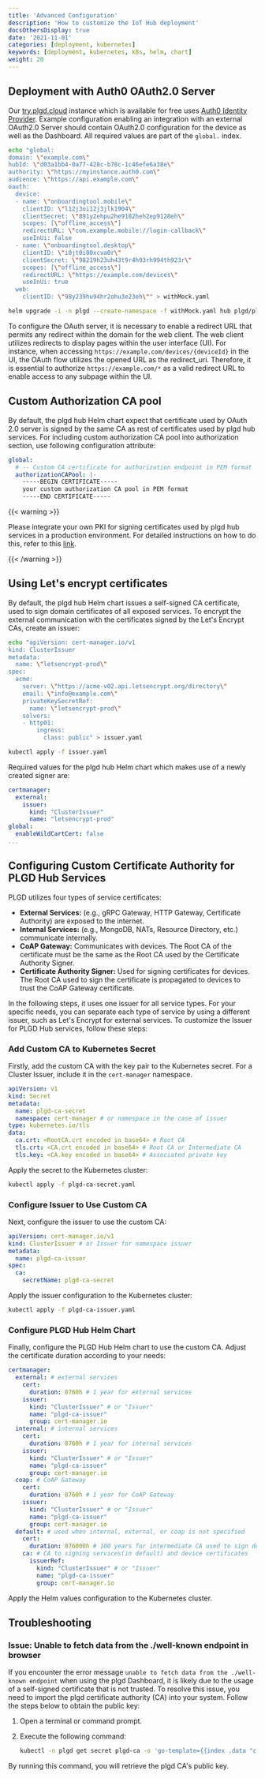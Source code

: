 ```yaml
---
title: 'Advanced Configuration'
description: 'How to customize the IoT Hub deployment'
docsOthersDisplay: true
date: '2021-11-01'
categories: [deployment, kubernetes]
keywords: [deployment, kubernetes, k8s, helm, chart]
weight: 20
---
```


## Deployment with Auth0 OAuth2.0 Server

Our [try.plgd.cloud](https://try.plgd.cloud) instance which is available for free uses [Auth0 Identity Provider](https://auth0.com). Example configuration enabling an integration with an external OAuth2.0 Server should contain OAuth2.0 configuration for the device as well as the Dashboard. All required values are part of the `global.` index.

```sh
echo "global:
domain: \"example.com\"
hubId: \"d03a1bb4-0a77-428c-b78c-1c46efe6a38e\"
authority: \"https://myinstance.auth0.com\"
audience: \"https://api.example.com\"
oauth:
  device:
  - name: \"onboardingtool.mobile\"
    clientID: \"l12j3oi12j3jlk1904\"
    clientSecret: \"891y2ehpu2he9182heh2ep9128eh\"
    scopes: [\"offline_access\"]
    redirectURL: \"com.example.mobile://login-callback\"
    useInUi: false
  - name: \"onboardingtool.desktop\"
    clientID: \"i0jt0i00xcva0r\"
    clientSecret: \"98219h23uh43t9r4h93rh994th923r\"
    scopes: [\"offline_access\"]
    redirectURL: \"https://example.com/devices\"
    useInUi: true
  web:
    clientID: \"98y239hu94hr2ohu3e23eh\"" > withMock.yaml

helm upgrade -i -n plgd --create-namespace -f withMock.yaml hub plgd/plgd-hub
```

To configure the OAuth server, it is necessary to enable a redirect URL that permits any redirect within the domain for the web client. The web client utilizes redirects to display pages within the user interface (UI). For instance, when accessing `https://example.com/devices/{deviceId}` in the UI, the OAuth flow utilizes the opened URL as the redirect_uri. Therefore, it is essential to authorize `https://example.com/*` as a valid redirect URL to enable access to any subpage within the UI.

## Custom Authorization CA pool

By default, the plgd hub Helm chart expect that certificate used by OAuth 2.0 server is signed by the same CA as rest of certificates
used by plgd hub services. For including custom authorization CA pool into authorization section, use following configuration attribute:

```yaml
global:
  # -- Custom CA certificate for authorization endpoint in PEM format
  authorizationCAPool: |-
    -----BEGIN CERTIFICATE-----
    your custom authorization CA pool in PEM format
    -----END CERTIFICATE-----
```

{{< warning >}}

Please integrate your own PKI for signing certificates used by plgd hub services in a production environment. For detailed instructions on how to do this, refer to this [link](https://cert-manager.io/docs/configuration/ca/).

{{< /warning >}}

## Using Let's encrypt certificates

By default, the plgd hub Helm chart issues a self-signed CA certificate, used to sign domain certificates of all exposed services. To encrypt the external communication with the certificates signed by the Let's Encrypt CAs, create an issuer:

```sh
echo "apiVersion: cert-manager.io/v1
kind: ClusterIssuer
metadata:
  name: \"letsencrypt-prod\"
spec:
  acme:
    server: \"https://acme-v02.api.letsencrypt.org/directory\"
    email: \"info@example.com\"
    privateKeySecretRef:
      name: \"letsencrypt-prod\"
    solvers:
    - http01:
        ingress:
          class: public" > issuer.yaml

kubectl apply -f issuer.yaml
```

Required values for the plgd hub Helm chart which makes use of a newly created signer are:

```yaml
certmanager:
  external:
    issuer:
      kind: "ClusterIssuer"
      name: "letsencrypt-prod"
global:
  enableWildCartCert: false
...
```

## Configuring Custom Certificate Authority for PLGD Hub Services

PLGD utilizes four types of service certificates:

- **External Services:** (e.g., gRPC Gateway, HTTP Gateway, Certificate Authority) are exposed to the internet.
- **Internal Services:** (e.g., MongoDB, NATs, Resource Directory, etc.) communicate internally.
- **CoAP Gateway:** Communicates with devices. The Root CA of the certificate must be the same as the Root CA used by the Certificate Authority Signer.
- **Certificate Authority Signer:** Used for signing certificates for devices. The Root CA used to sign the certificate is propagated to devices to trust the CoAP Gateway certificate.

In the following steps, it uses one issuer for all service types. For your specific needs, you can separate each type of service by using a different issuer, such as Let's Encrypt for external services. To customize the Issuer for PLGD Hub services, follow these steps:

### Add Custom CA to Kubernetes Secret

Firstly, add the custom CA with the key pair to the Kubernetes secret. For a Cluster Issuer, include it in the `cert-manager` namespace.

```yaml
apiVersion: v1
kind: Secret
metadata:
  name: plgd-ca-secret
  namespace: cert-manager # or namespace in the case of issuer
type: kubernetes.io/tls
data:
  ca.crt: <RootCA.crt encoded in base64> # Root CA
  tls.crt: <CA.crt encoded in base64> # Root CA or Intermediate CA
  tls.key: <CA.key encoded in base64> # Associated private key
```

Apply the secret to the Kubernetes cluster:

```sh
kubectl apply -f plgd-ca-secret.yaml
```

### Configure Issuer to Use Custom CA

Next, configure the issuer to use the custom CA:

```yaml
apiVersion: cert-manager.io/v1
kind: ClusterIssuer # or Issuer for namespace issuer
metadata:
  name: plgd-ca-issuer
spec:
  ca:
    secretName: plgd-ca-secret
```

Apply the issuer configuration to the Kubernetes cluster:

```sh
kubectl apply -f plgd-ca-issuer.yaml
```

### Configure PLGD Hub Helm Chart

Finally, configure the PLGD Hub Helm chart to use the custom CA. Adjust the certificate duration according to your needs:

```yaml
certmanager:
  external: # external services
    cert:
      duration: 8760h # 1 year for external services
    issuer:
      kind: "ClusterIssuer" # or "Issuer"
      name: "plgd-ca-issuer"
      group: cert-manager.io
  internal: # internal services
    cert:
      duration: 8760h # 1 year for internal services
    issuer:
      kind: "ClusterIssuer" # or "Issuer"
      name: "plgd-ca-issuer"
      group: cert-manager.io
  coap: # CoAP Gateway
    cert:
      duration: 8760h # 1 year for CoAP Gateway
    issuer:
      kind: "ClusterIssuer" # or "Issuer"
      name: "plgd-ca-issuer"
      group: cert-manager.io
  default: # used when internal, external, or coap is not specified
    cert:
      duration: 876000h # 100 years for intermediate CA used to sign device certificates
    ca: # CA to signing services(in default) and device certificates
      issuerRef: 
        kind: "ClusterIssuer" # or "Issuer"
        name: "plgd-ca-issuer"
        group: cert-manager.io
```

Apply the Helm values configuration to the Kubernetes cluster.

## Troubleshooting

### Issue: Unable to fetch data from the ./well-known endpoint in browser

If you encounter the error message `unable to fetch data from the ./well-known endpoint` when using the plgd Dashboard, it is likely due to the usage of a self-signed certificate that is not trusted. To resolve this issue, you need to import the plgd certificate authority (CA) into your system. Follow the steps below to obtain the public key:

1. Open a terminal or command prompt.
2. Execute the following command:

   ```sh
   kubectl -n plgd get secret plgd-ca -o 'go-template={{index .data "ca.crt"}}' | base64 -d.
   ```

By running this command, you will retrieve the plgd CA's public key.
